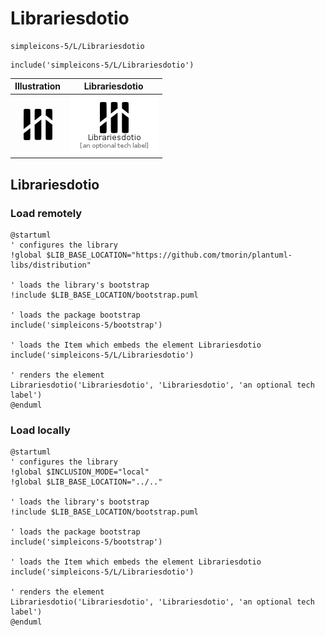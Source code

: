 # Librariesdotio


```text
simpleicons-5/L/Librariesdotio
```

```text
include('simpleicons-5/L/Librariesdotio')
```



| Illustration | Librariesdotio |
| :---: | :---: |
| ![illustration for Illustration](../../simpleicons-5/L/Librariesdotio.png) | ![illustration for Librariesdotio](../../simpleicons-5/L/Librariesdotio.Local.png) |




## Librariesdotio

### Load remotely
```plantuml
@startuml
' configures the library
!global $LIB_BASE_LOCATION="https://github.com/tmorin/plantuml-libs/distribution"

' loads the library's bootstrap
!include $LIB_BASE_LOCATION/bootstrap.puml

' loads the package bootstrap
include('simpleicons-5/bootstrap')

' loads the Item which embeds the element Librariesdotio
include('simpleicons-5/L/Librariesdotio')

' renders the element
Librariesdotio('Librariesdotio', 'Librariesdotio', 'an optional tech label')
@enduml
```

### Load locally
```plantuml
@startuml
' configures the library
!global $INCLUSION_MODE="local"
!global $LIB_BASE_LOCATION="../.."

' loads the library's bootstrap
!include $LIB_BASE_LOCATION/bootstrap.puml

' loads the package bootstrap
include('simpleicons-5/bootstrap')

' loads the Item which embeds the element Librariesdotio
include('simpleicons-5/L/Librariesdotio')

' renders the element
Librariesdotio('Librariesdotio', 'Librariesdotio', 'an optional tech label')
@enduml
```

